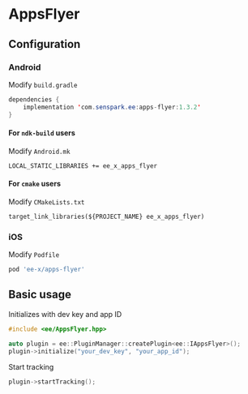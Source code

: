 # AppsFlyer
## Configuration
### Android
Modify `build.gradle`
```java
dependencies {
    implementation 'com.senspark.ee:apps-flyer:1.3.2'
}
```

#### For `ndk-build` users
Modify `Android.mk`
```
LOCAL_STATIC_LIBRARIES += ee_x_apps_flyer
```

#### For `cmake` users
Modify `CMakeLists.txt`
```
target_link_libraries(${PROJECT_NAME} ee_x_apps_flyer)
```
### iOS
Modify `Podfile`
```ruby
pod 'ee-x/apps-flyer'
```

## Basic usage
Initializes with dev key and app ID
```cpp
#include <ee/AppsFlyer.hpp>

auto plugin = ee::PluginManager::createPlugin<ee::IAppsFlyer>();
plugin->initialize("your_dev_key", "your_app_id");
```

Start tracking
```cpp
plugin->startTracking();
```